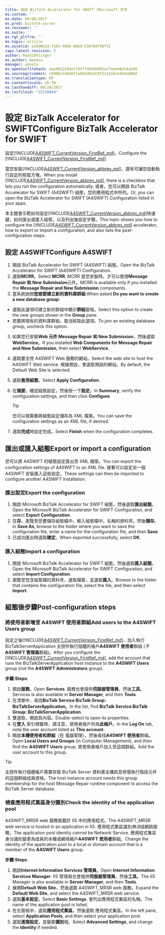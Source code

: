 ```yaml
---
title: 設定 BizTalk Accelerator for SWIFT |Microsoft 文件
ms.custom: ''
ms.date: 06/08/2017
ms.prod: biztalk-server
ms.reviewer: ''
ms.suite: ''
ms.tgt_pltfrm: ''
ms.topic: article
ms.assetid: e34b0b2d-f563-468b-b6b9-536f0df96f52
caps.latest.revision: 5
author: MandiOhlinger
ms.author: mandia
manager: anneta
ms.openlocfilehash: eaa9812243ef7d5ff4bb8b902ac7aee48e54ab99
ms.sourcegitcommit: cb908c540d8f1a692d01dc8f313e16cb4b4e696d
ms.translationtype: MT
ms.contentlocale: zh-TW
ms.lasthandoff: 09/20/2017
ms.locfileid: "22210854"
---
```

# <a name="configure-biztalk-accelerator-for-swift"></a><span data-ttu-id="336c3-102">設定 BizTalk Accelerator for SWIFT</span><span class="sxs-lookup"><span data-stu-id="336c3-102">Configure BizTalk Accelerator for SWIFT</span></span>

<span data-ttu-id="336c3-103">設定[!INCLUDE[A4SWIFT_CurrentVersion_FirstRef_md](../../includes/a4swift-currentversion-firstref-md.md)]。</span><span class="sxs-lookup"><span data-stu-id="336c3-103">Configure the [!INCLUDE[A4SWIFT_CurrentVersion_FirstRef_md](../../includes/a4swift-currentversion-firstref-md.md)].</span></span> 

<span data-ttu-id="336c3-104">當您安裝[!INCLUDE[A4SWIFT_CurrentVersion_abbrev_md](../../includes/a4swift-currentversion-abbrev-md.md)]，還有可讓您自動執行設定的核取方塊。</span><span class="sxs-lookup"><span data-stu-id="336c3-104">When you install [!INCLUDE[A4SWIFT_CurrentVersion_abbrev_md](../../includes/a4swift-currentversion-abbrev-md.md)], there is a checkbox that lets you run the configuration automatically.</span></span> <span data-ttu-id="336c3-105">或者，您可以開啟 BizTalk Accelerator for SWIFT (A4SWIFT) 組態，您的應用程式中所列。</span><span class="sxs-lookup"><span data-stu-id="336c3-105">Or, you can open the BizTalk Accelerator for SWIFT (A4SWIFT) Configuration listed in your apps.</span></span>

<span data-ttu-id="336c3-106">本主題會示範如何設定[!INCLUDE[A4SWIFT_CurrentVersion_abbrev_md](../../includes/a4swift-currentversion-abbrev-md.md)]快速鍵，如何匯出或匯入組態，以及列出後設定步驟。</span><span class="sxs-lookup"><span data-stu-id="336c3-106">This topic shows you how to configure the [!INCLUDE[A4SWIFT_CurrentVersion_abbrev_md](../../includes/a4swift-currentversion-abbrev-md.md)] accelerator, how to export or import a configuration, and also lists the post-configuration steps.</span></span>

## <a name="configure-a4swift"></a><span data-ttu-id="336c3-107">設定 A4SWIFT</span><span class="sxs-lookup"><span data-stu-id="336c3-107">Configure A4SWIFT</span></span>

1. <span data-ttu-id="336c3-108">開啟 BizTalk Accelerator for SWIFT (A4SWIFT) 組態。</span><span class="sxs-lookup"><span data-stu-id="336c3-108">Open the BizTalk Accelerator for SWIFT (A4SWIFT) Configuration.</span></span>
2. <span data-ttu-id="336c3-109">選取**MCRR**。</span><span class="sxs-lookup"><span data-stu-id="336c3-109">Select **MCRR**.</span></span> <span data-ttu-id="336c3-110">MCRR 是您安裝時，才可以使用**Message Repair 和 New Submission**元件。</span><span class="sxs-lookup"><span data-stu-id="336c3-110">MCRR is available only if you installed the **Message Repair and New Submission** components.</span></span>
3. <span data-ttu-id="336c3-111">當系統詢問**您想要建立新的資料庫群組**:</span><span class="sxs-lookup"><span data-stu-id="336c3-111">When asked **Do you want to create a new database group**:</span></span>

  * <span data-ttu-id="336c3-112">選取此選項可建立新的群組中顯示**群組**窗格。</span><span class="sxs-lookup"><span data-stu-id="336c3-112">Select this option to create the new groups shown in the **Group** pane.</span></span> 
  * <span data-ttu-id="336c3-113">若要將現有的資料庫群組，取消核取此選項。</span><span class="sxs-lookup"><span data-stu-id="336c3-113">To join an existing database group, uncheck this option.</span></span>

3. <span data-ttu-id="336c3-114">如果您已安裝**Web 元件 Message Repair 和 New Submission**，然後選取**WebService**。</span><span class="sxs-lookup"><span data-stu-id="336c3-114">If you installed **Web Components for Message Repair and New Submission**, then select **WebService**.</span></span>
4. <span data-ttu-id="336c3-115">選取要主控 A4SWIFT Web 服務的網站。</span><span class="sxs-lookup"><span data-stu-id="336c3-115">Select the web site to host the A4SWIFT Web service.</span></span> <span data-ttu-id="336c3-116">根據預設，會選取預設的網站。</span><span class="sxs-lookup"><span data-stu-id="336c3-116">By default, the Default Web Site is selected.</span></span>
5. <span data-ttu-id="336c3-117">選取**套用組態**。</span><span class="sxs-lookup"><span data-stu-id="336c3-117">Select **Apply Configuration**.</span></span>
6. <span data-ttu-id="336c3-118">在**摘要**，確認組態設定，然後按一下**設定**。</span><span class="sxs-lookup"><span data-stu-id="336c3-118">In **Summary**, verify the configuration settings, and then click **Configure**.</span></span> 

    > [!TIP] 
    > <span data-ttu-id="336c3-119">您可以視需要將組態設定儲存為 XML 檔案。</span><span class="sxs-lookup"><span data-stu-id="336c3-119">You can save the configuration settings as an XML file, if desired.</span></span>

7. <span data-ttu-id="336c3-120">選取**完成**時設定完成。</span><span class="sxs-lookup"><span data-stu-id="336c3-120">Select **Finish** when the configuration completes.</span></span>

## <a name="export-or-import-a-configuration"></a><span data-ttu-id="336c3-121">匯出或匯入組態</span><span class="sxs-lookup"><span data-stu-id="336c3-121">Export or import a configuration</span></span>
<span data-ttu-id="336c3-122">您可以將 A4SWIFT 的組態設定匯出至 XML 檔案。</span><span class="sxs-lookup"><span data-stu-id="336c3-122">You can export the configuration settings of A4SWIFT to an XML file.</span></span> <span data-ttu-id="336c3-123">接著可以設定另一個 A4SWIFT 安裝匯入這些設定。</span><span class="sxs-lookup"><span data-stu-id="336c3-123">These settings can then be imported to configure another A4SWIFT installation.</span></span> 

### <a name="export-the-configuration"></a><span data-ttu-id="336c3-124">匯出設定</span><span class="sxs-lookup"><span data-stu-id="336c3-124">Export the configuration</span></span>

1. <span data-ttu-id="336c3-125">開啟 Microsoft BizTalk Accelerator for SWIFT 組態，然後選取**匯出組態**。</span><span class="sxs-lookup"><span data-stu-id="336c3-125">Open the Microsoft BizTalk Accelerator for SWIFT Configuration, and select **Export Configuration**.</span></span>
2. <span data-ttu-id="336c3-126">在**存**，瀏覽至您要儲存組態檔中，輸入組態檔中，名稱的資料夾，然後**儲存**。</span><span class="sxs-lookup"><span data-stu-id="336c3-126">In **Save As**, browse to the folder where you want to save the configuration file, enter a name for the configuration file, and then **Save**.</span></span>
3. <span data-ttu-id="336c3-127">已成功匯出時選取**確定**。</span><span class="sxs-lookup"><span data-stu-id="336c3-127">When exported successfully, select **OK**.</span></span>

### <a name="import-a-configuration"></a><span data-ttu-id="336c3-128">匯入組態</span><span class="sxs-lookup"><span data-stu-id="336c3-128">Import a configuration</span></span>
1. <span data-ttu-id="336c3-129">開啟 Microsoft BizTalk Accelerator for SWIFT 組態，然後選取**匯入組態**。</span><span class="sxs-lookup"><span data-stu-id="336c3-129">Open the Microsoft BizTalk Accelerator for SWIFT Configuration, and select **Import Configuration**.</span></span>
2. <span data-ttu-id="336c3-130">瀏覽至包含組態檔的資料夾，選取檔案，並選取**匯入**。</span><span class="sxs-lookup"><span data-stu-id="336c3-130">Browse to the folder that contains the configuration file, select the file, and then select **Import**.</span></span>

## <a name="post-configuration-steps"></a><span data-ttu-id="336c3-131">組態後步驟</span><span class="sxs-lookup"><span data-stu-id="336c3-131">Post-configuration steps</span></span>

### <a name="add-users-to-the-a4swift-users-group"></a><span data-ttu-id="336c3-132">將使用者新增至 A4SWIFT 使用者群組</span><span class="sxs-lookup"><span data-stu-id="336c3-132">Add users to the A4SWIFT Users group</span></span>

<span data-ttu-id="336c3-133">設定之後[!INCLUDE[A4SWIFT_CurrentVersion_FirstRef_md](../../includes/a4swift-currentversion-firstref-md.md)]，加入執行 BizTalkServerApplication 主控件執行個體的帳戶**A4SWIFT 使用者**群組 (*不* **A4SWIFT 管理員**群組)。</span><span class="sxs-lookup"><span data-stu-id="336c3-133">After you configure the [!INCLUDE[A4SWIFT_CurrentVersion_FirstRef_md](../../includes/a4swift-currentversion-firstref-md.md)], add the account that runs the BizTalkServerApplication host instance to the **A4SWIFT Users** group (*not* the **A4SWIFT Administrators** group).</span></span> 

<span data-ttu-id="336c3-134">**步驟**:</span><span class="sxs-lookup"><span data-stu-id="336c3-134">**Steps**:</span></span>

1. <span data-ttu-id="336c3-135">開啟**服務**。</span><span class="sxs-lookup"><span data-stu-id="336c3-135">Open **Services**.</span></span> <span data-ttu-id="336c3-136">服務也會提供**伺服器管理員**，然後**工具**。</span><span class="sxs-lookup"><span data-stu-id="336c3-136">Services is also available in **Server Manager**, and then **Tools**.</span></span> 
2. <span data-ttu-id="336c3-137">在清單中，尋找**BizTalk Service BizTalk Group: BizTalkServerApplication**。</span><span class="sxs-lookup"><span data-stu-id="336c3-137">In the list, find **BizTalk Service BizTalk Group: BizTalkServerApplication**.</span></span> 
3. <span data-ttu-id="336c3-138">雙選取，開啟其內容。</span><span class="sxs-lookup"><span data-stu-id="336c3-138">Double-select to open its properties.</span></span>
4. <span data-ttu-id="336c3-139">在**登入** 索引標籤時，請注意，使用者帳戶列為**此帳戶**。</span><span class="sxs-lookup"><span data-stu-id="336c3-139">In the **Log On** tab, note the user account listed as **This account**.</span></span>
5. <span data-ttu-id="336c3-140">開啟**本機使用者和群組**（在 電腦管理），然後尋找**A4SWIFT 使用者**群組。</span><span class="sxs-lookup"><span data-stu-id="336c3-140">Open **Local Users and Groups** (in Computer Management), and then find the **A4SWIFT Users** group.</span></span> <span data-ttu-id="336c3-141">將使用者帳戶加入至這個群組。</span><span class="sxs-lookup"><span data-stu-id="336c3-141">Add the user account to this group.</span></span>

> [!TIP] 
> <span data-ttu-id="336c3-142">主控件執行個體帳戶需要存取 BizTalk Server 資料庫主機訊息修復執行階段元件的這個群組成員資格。</span><span class="sxs-lookup"><span data-stu-id="336c3-142">The host instance account needs this group membership for the host Message Repair runtime component to access the BizTalk Server database.</span></span>

### <a name="check-the-identity-of-the-application-pool"></a><span data-ttu-id="336c3-143">檢查應用程式集區身分識別</span><span class="sxs-lookup"><span data-stu-id="336c3-143">Check the identity of the application pool</span></span>
<span data-ttu-id="336c3-144">A4SWIFT_MRSR web 服務裝載於 IIS 中的應用程式。</span><span class="sxs-lookup"><span data-stu-id="336c3-144">The A4SWIFT_MRSR web service is hosted in an application in IIS.</span></span> <span data-ttu-id="336c3-145">應用程式集區識別*無法*成網路服務。</span><span class="sxs-lookup"><span data-stu-id="336c3-145">The application pool identity *cannot* be Network Service.</span></span> <span data-ttu-id="336c3-146">應用程式集區身分識別變更為成員的本機或網域帳戶**A4SWIFT 使用者**群組。</span><span class="sxs-lookup"><span data-stu-id="336c3-146">Change the identity of the application pool to a local or domain account that is a member of the **A4SWIFT Users** group.</span></span>

<span data-ttu-id="336c3-147">**步驟**:</span><span class="sxs-lookup"><span data-stu-id="336c3-147">**Steps**:</span></span>

1. <span data-ttu-id="336c3-148">開啟**Internet Information Services 管理員**。</span><span class="sxs-lookup"><span data-stu-id="336c3-148">Open **Internet Information Services Manager**.</span></span> <span data-ttu-id="336c3-149">IIS 管理員也會提供**伺服器管理員**，然後**工具**。</span><span class="sxs-lookup"><span data-stu-id="336c3-149">The IIS Manager is also available in **Server Manager**, and then **Tools**.</span></span> 
2. <span data-ttu-id="336c3-150">展開**Default Web Site**，然後選取 A4SWIFT_MRSR web 服務。</span><span class="sxs-lookup"><span data-stu-id="336c3-150">Expand the **Default Web Site**, and select the A4SWIFT_MRSR web service.</span></span> 
3. <span data-ttu-id="336c3-151">選取**基本設定**。</span><span class="sxs-lookup"><span data-stu-id="336c3-151">Select **Basic Settings**.</span></span> <span data-ttu-id="336c3-152">會列出應用程式集區的名稱。</span><span class="sxs-lookup"><span data-stu-id="336c3-152">The name of the application pool is listed.</span></span>
4. <span data-ttu-id="336c3-153">在左窗格中，選取**應用程式集區**，然後選取 應用程式集區。</span><span class="sxs-lookup"><span data-stu-id="336c3-153">In the left pane, select **Application Pools**, and then select your application pool.</span></span>
5. <span data-ttu-id="336c3-154">選取**進階設定**，並變更**識別**視。</span><span class="sxs-lookup"><span data-stu-id="336c3-154">Select **Advanced Settings**, and change the **Identity** if needed.</span></span>